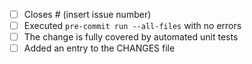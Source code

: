 - [ ] Closes # (insert issue number)
- [ ] Executed `pre-commit run --all-files` with no errors
- [ ] The change is fully covered by automated unit tests
- [ ] Added an entry to the CHANGES file
